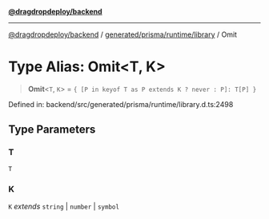 [**@dragdropdeploy/backend**](../../../../../README.md)

***

[@dragdropdeploy/backend](../../../../../README.md) / [generated/prisma/runtime/library](../README.md) / Omit

# Type Alias: Omit\<T, K\>

> **Omit**\<`T`, `K`\> = `{ [P in keyof T as P extends K ? never : P]: T[P] }`

Defined in: backend/src/generated/prisma/runtime/library.d.ts:2498

## Type Parameters

### T

`T`

### K

`K` *extends* `string` \| `number` \| `symbol`
